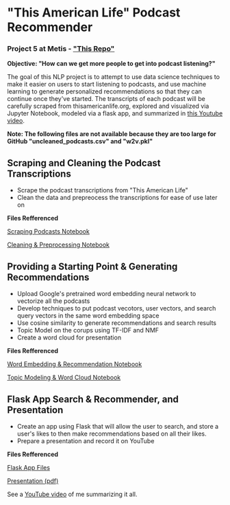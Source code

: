 # "This American Life" Podcast Recommender

### Project 5 at Metis - ["This Repo"](https://github.com/er-arcadio/Podcast_Recommender)

**Objective: "How can we get more people to get into podcast listening?"**

The goal of this NLP project is to attempt to use data science techniques to make it easier on users to start listening to podcasts, and use machine learning to generate personalized recommendations so that they can continue once they've started. The transcripts of each podcast will be carefully scraped from thisamericanlife.org, explored and visualized via Jupyter Notebook, modeled via a flask app, and summarized in [this Youtube video](https://youtu.be/d5uRXDlIP3g).

**Note: The following files are not available because they are too large for GitHub "uncleaned_podcasts.csv" and "w2v.pkl"**

## Scraping and Cleaning the Podcast Transcriptions

- Scrape the podcast transcriptions from "This American Life"
- Clean the data and prepreocess the transcriptions for ease of use later on

**Files Refferenced**

[Scraping Podcasts Notebook](https://github.com/er-arcadio/Podcast_Recommender/blob/master/Notebooks_and_CSVs/Scraping_Podcasts.ipynb)

[Cleaning & Preprocessing Notebook](https://github.com/er-arcadio/Podcast_Recommender/blob/master/Notebooks_and_CSVs/Clean_WordEmbed_Recommend.ipynb)


## Providing a Starting Point & Generating Recommendations

- Upload Google's pretrained word embedding neural network to vectorize all the podcasts
- Develop techniques to put podcast vecotors, user vectors, and search query vectors in the same word embedding space
- Use cosine similarity to generate recommendations and search results
- Topic Model on the corups using TF-IDF and NMF
- Create a word cloud for presentation 

**Files Refferenced**

[Word Embedding & Recommendation Notebook](https://github.com/er-arcadio/Podcast_Recommender/blob/master/Notebooks_and_CSVs/Clean_WordEmbed_Recommend.ipynb)

[Topic Modeling & Word Cloud Notebook](https://github.com/er-arcadio/Podcast_Recommender/blob/master/Notebooks_and_CSVs/TopicModeling_Podcasts.ipynb)


## Flask App Search & Recommender, and Presentation

- Create an app using Flask that will allow the user to search, and store a user's likes to then make recommendations based on all their likes. 
- Prepare a presentation and record it on YouTube

**Files Refferenced**

[Flask App Files](https://github.com/er-arcadio/Podcast_Recommender/tree/master/Flask_App)

[Presentation (pdf)](https://github.com/er-arcadio/Podcast_Recommender/blob/master/PodcastRecommender.pdf)

See a [YouTube video](https://youtu.be/d5uRXDlIP3g) of me summarizing it all.

